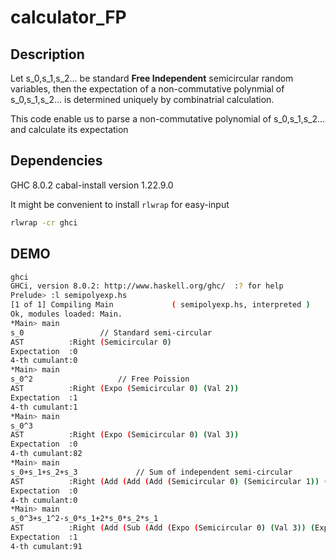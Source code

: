# calculator_FP

## Description

Let s_0,s_1,s_2... be standard **Free Independent** semicircular random variables, then the expectation of a non-commutative polynmial of s_0,s_1,s_2... is determined uniquely by combinatrial calculation.

This code enable us to parse a non-commutative polynomial of s_0,s_1,s_2... and calculate its expectation

## Dependencies

GHC 8.0.2
cabal-install version 1.22.9.0

It might be convenient to install `rlwrap` for easy-input

```bash
rlwrap -cr ghci
```

## DEMO

```bash
ghci
GHCi, version 8.0.2: http://www.haskell.org/ghc/  :? for help
Prelude> :l semipolyexp.hs
[1 of 1] Compiling Main             ( semipolyexp.hs, interpreted )
Ok, modules loaded: Main.
*Main> main
s_0					// Standard semi-circular 
AST          :Right (Semicircular 0)
Expectation  :0
4-th cumulant:0
*Main> main
s_0^2					// Free Poission
AST          :Right (Expo (Semicircular 0) (Val 2))
Expectation  :1
4-th cumulant:1
*Main> main
s_0^3
AST          :Right (Expo (Semicircular 0) (Val 3))
Expectation  :0
4-th cumulant:82
*Main> main
s_0+s_1+s_2+s_3				// Sum of independent semi-circular
AST          :Right (Add (Add (Add (Semicircular 0) (Semicircular 1)) (Semicircular 2)) (Semicircular 3))
Expectation  :0
4-th cumulant:0
*Main> main
s_0^3+s_1^2-s_0*s_1+2*s_0*s_2*s_1
AST          :Right (Add (Sub (Add (Expo (Semicircular 0) (Val 3)) (Expo (Semicircular 1) (Val 2))) (Mul (Semicircular 0) (Semicircular 1))) (Mul (Mul (Mul (Val 2) (Semicircular 0)) (Semicircular 2)) (Semicircular 1)))
Expectation  :1
4-th cumulant:91
```
